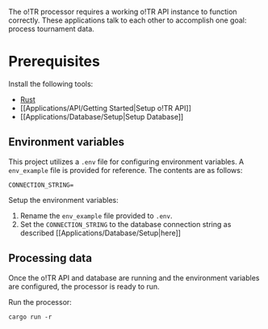 The o!TR processor requires a working o!TR API instance to function correctly. These applications talk to each other to accomplish one goal: process tournament data.

# Prerequisites

Install the following tools:

- [Rust](https://www.rust-lang.org/)
- [[Applications/API/Getting Started|Setup o!TR API]]
- [[Applications/Database/Setup|Setup Database]]

## Environment variables

This project utilizes a `.env` file for configuring environment variables. A `env_example` file is provided for reference. The contents are as follows:

```
CONNECTION_STRING=
```

Setup the environment variables:

1. Rename the `env_example` file provided to `.env`.
2. Set the `CONNECTION_STRING` to the database connection string as described [[Applications/Database/Setup|here]]

## Processing data

Once the o!TR API and database are running and the environment variables are configured, the processor is ready to run.

Run the processor:

```
cargo run -r
```
